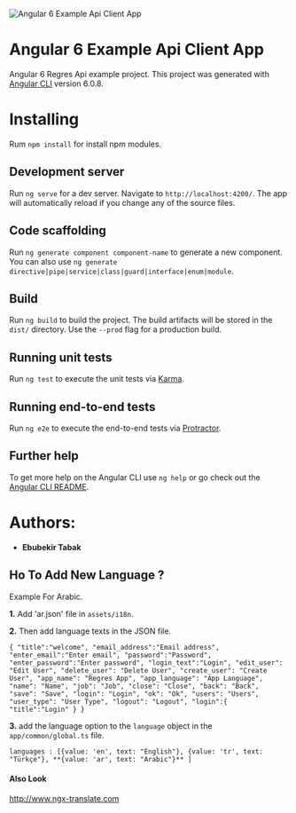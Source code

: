
![Angular 6 Example Api Client App](https://d2eip9sf3oo6c2.cloudfront.net/tags/images/000/000/300/full/angular2.png)

# Angular 6 Example Api Client App
Angular 6 Regres Api example project.
This project was generated with [Angular CLI](https://github.com/angular/angular-cli) version 6.0.8.

# Installing 

Rum `npm install` for install npm modules.

## Development server

Run `ng serve` for a dev server. Navigate to `http://localhost:4200/`. The app will automatically reload if you change any of the source files.

## Code scaffolding

Run `ng generate component component-name` to generate a new component. You can also use `ng generate directive|pipe|service|class|guard|interface|enum|module`.

## Build

Run `ng build` to build the project. The build artifacts will be stored in the `dist/` directory. Use the `--prod` flag for a production build.

## Running unit tests

Run `ng test` to execute the unit tests via [Karma](https://karma-runner.github.io).

## Running end-to-end tests

Run `ng e2e` to execute the end-to-end tests via [Protractor](http://www.protractortest.org/).

## Further help

To get more help on the Angular CLI use `ng help` or go check out the [Angular CLI README](https://github.com/angular/angular-cli/blob/master/README.md).

# Authors:
* **Ebubekir Tabak**

## Ho To Add New Language ?

Example For Arabic.

**1.** Add 'ar.json' file in `assets/i18n`.

**2.** Then add language texts in the JSON file.

`{
    "title":"welcome",
    "email_address":"Email address",
    "enter_email":"Enter email",
    "password":"Password",
    "enter_password":"Enter password",
    "login_text":"Login",
    "edit_user": "Edit User",
    "delete_user": "Delete User",
    "create_user": "Create User",
    "app_name": "Regres App",
    "app_language": "App Language",
    "name": "Name",
    "job": "Job",
    "close": "Close",
    "back": "Back",
    "save": "Save",
    "login": "Login",
    "ok": "Ok",
    "users": "Users",
    "user_type": "User Type",
    "logout": "Logout",
    "login":{
        "title":"Login"
    }
}`


**3.** add the language option to the `language` object in the `app/common/global.ts` file.


`languages : [{value: 'en', text: "English"},
                 {value: 'tr', text: "Türkçe"},
                 **{value: 'ar', text: "Arabic"}**
                 ]`
 



#### Also Look

http://www.ngx-translate.com
